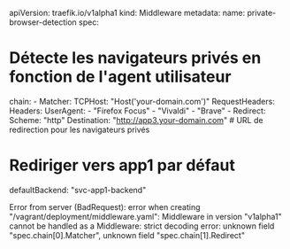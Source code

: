 apiVersion: traefik.io/v1alpha1
kind: Middleware
metadata:
  name: private-browser-detection
spec:
  # Détecte les navigateurs privés en fonction de l'agent utilisateur
  chain:
    - Matcher:
        TCPHost: "Host('your-domain.com')"
        RequestHeaders:
          Headers:
            UserAgent:
              - "Firefox Focus"
              - "Vivaldi"
              - "Brave"
    - Redirect:
        Scheme: "http"
        Destination: "http://app3.your-domain.com"  # URL de redirection pour les navigateurs privés
  # Rediriger vers app1 par défaut
  defaultBackend: "svc-app1-backend"

Error from server (BadRequest): error when creating "/vagrant/deployment/middleware.yaml": Middleware in version "v1alpha1" cannot be handled as a Middleware: strict decoding error: unknown field "spec.chain[0].Matcher", unknown field "spec.chain[1].Redirect"
